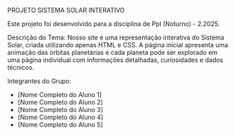 PROJETO SISTEMA SOLAR INTERATIVO

Este projeto foi desenvolvido para a disciplina de PpI (Noturno) - 2.2025.

Descrição do Tema:
Nosso site é uma representação interativa do Sistema Solar, criada utilizando apenas HTML e CSS. A página inicial apresenta uma animação das órbitas planetárias e cada planeta pode ser explorado em uma página individual com informações detalhadas, curiosidades e dados técnicos.

Integrantes do Grupo:
- [Nome Completo do Aluno 1]
- [Nome Completo do Aluno 2]
- [Nome Completo do Aluno 3]
- [Nome Completo do Aluno 4]
- [Nome Completo do Aluno 5]
